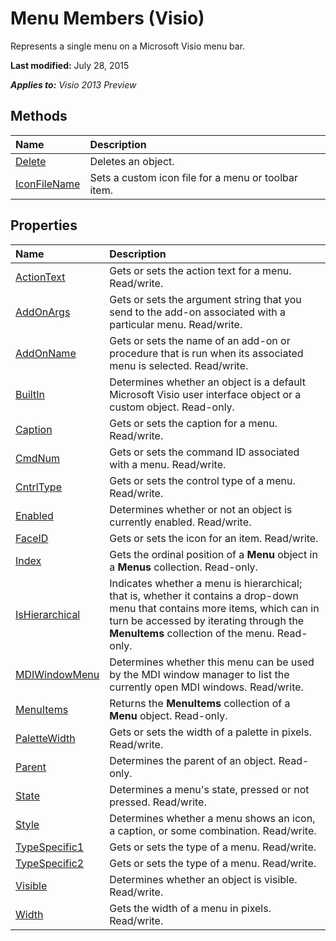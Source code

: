 
# Menu Members (Visio)
 Represents a single menu on a Microsoft Visio menu bar.

 **Last modified:** July 28, 2015

 _**Applies to:** Visio 2013 Preview_

## Methods



|**Name**|**Description**|
|:-----|:-----|
| [Delete](101d8e92-b0e6-9f36-035d-79c241210426.md)|Deletes an object.|
| [IconFileName](15becfe7-50fa-acdc-de51-9d041afd8aad.md)|Sets a custom icon file for a menu or toolbar item.|

## Properties



|**Name**|**Description**|
|:-----|:-----|
| [ActionText](27d58281-5c00-56dd-25a4-2f65965daac2.md)|Gets or sets the action text for a menu. Read/write.|
| [AddOnArgs](dcf410a5-24e0-8ccc-acfe-9bec39603a15.md)|Gets or sets the argument string that you send to the add-on associated with a particular menu. Read/write.|
| [AddOnName](fadff930-6e17-8755-d51d-a81dcd153514.md)|Gets or sets the name of an add-on or procedure that is run when its associated menu is selected. Read/write.|
| [BuiltIn](2ff77c73-c621-cb1e-8a28-5727de604b4a.md)|Determines whether an object is a default Microsoft Visio user interface object or a custom object. Read-only.|
| [Caption](e89db3a6-59cc-a87a-dfbd-f8c18e7c4c58.md)|Gets or sets the caption for a menu. Read/write.|
| [CmdNum](13754873-94bd-3497-829c-374aec3615da.md)|Gets or sets the command ID associated with a menu. Read/write.|
| [CntrlType](993b58b9-1bc3-d99c-606c-2c39658819bd.md)|Gets or sets the control type of a menu. Read/write.|
| [Enabled](f6ed04be-b0c7-4e04-3963-e65374a05277.md)|Determines whether or not an object is currently enabled. Read/write.|
| [FaceID](03270afe-84ea-d21d-9077-5967dfce3550.md)|Gets or sets the icon for an item. Read/write.|
| [Index](53982ac5-b652-3f46-f949-038e8f86e5cc.md)|Gets the ordinal position of a  **Menu** object in a **Menus** collection. Read-only.|
| [IsHierarchical](3acb94bc-16f2-2292-fe86-f63c880f2398.md)|Indicates whether a menu is hierarchical; that is, whether it contains a drop-down menu that contains more items, which can in turn be accessed by iterating through the  **MenuItems** collection of the menu. Read-only.|
| [MDIWindowMenu](bf4bc746-a90f-7d97-0b3f-8a803e5318bd.md)|Determines whether this menu can be used by the MDI window manager to list the currently open MDI windows. Read/write.|
| [MenuItems](62c636b2-6b7a-622c-2b1b-c95dccff6af1.md)|Returns the  **MenuItems** collection of a **Menu** object. Read-only.|
| [PaletteWidth](c3e81368-12df-8904-5ebc-70544b7c911c.md)|Gets or sets the width of a palette in pixels. Read/write.|
| [Parent](d402cd11-c59b-b4aa-883f-24e9c096f548.md)|Determines the parent of an object. Read-only.|
| [State](c670b944-56fd-d3f4-24ce-c0a57e6352a1.md)|Determines a menu's state, pressed or not pressed. Read/write.|
| [Style](25d36a5a-d109-bd60-7fea-6f22eba8b5bb.md)|Determines whether a menu shows an icon, a caption, or some combination. Read/write.|
| [TypeSpecific1](49a71b4e-f55c-3708-e90d-7aeed64346a6.md)|Gets or sets the type of a menu. Read/write.|
| [TypeSpecific2](f96007e8-e459-1089-8e84-df1067d392a4.md)|Gets or sets the type of a menu. Read/write.|
| [Visible](e740329d-01b1-7ce8-1e9f-278807f95f69.md)|Determines whether an object is visible. Read/write.|
| [Width](64af17f0-9915-c65b-df69-dc02c2b338ab.md)|Gets the width of a menu in pixels. Read/write.|
